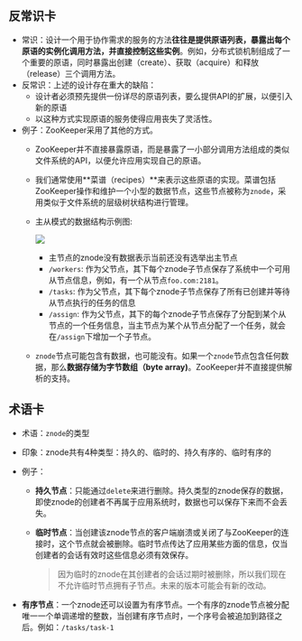 
## 反常识卡
- 常识：设计一个用于协作需求的服务的方法**往往是提供原语列表，暴露出每个原语的实例化调用方法，并直接控制这些实例**。例如，分布式锁机制组成了一个重要的原语，同时暴露出创建（create）、获取（acquire）和释放（release）三个调用方法。
- 反常识：上述的设计存在重大的缺陷：
	- 设计者必须预先提供一份详尽的原语列表，要么提供API的扩展，以便引入新的原语
	- 以这种方式实现原语的服务使得应用丧失了灵活性。
- 例子：ZooKeeper采用了其他的方式。
	- ZooKeeper并不直接暴露原语，而是暴露了一小部分调用方法组成的类似文件系统的API，以便允许应用实现自己的原语。
	- 我们通常使用**菜谱（recipes）**来表示这些原语的实现。菜谱包括ZooKeeper操作和维护一个小型的数据节点，这些节点被称为`znode`，采用类似于文件系统的层级树状结构进行管理。
	- 主从模式的数据结构示例图:

		![][image-1]

		- 主节点的znode没有数据表示当前还没有选举出主节点
		- `/workers`: 作为父节点，其下每个znode子节点保存了系统中一个可用从节点信息，例如，有一个从节点`foo.com:2181`。
		- `/tasks`: 作为父节点，其下每个znode子节点保存了所有已创建并等待从节点执行的任务的信息
		- `/assign`: 作为父节点，其下的每个znode子节点保存了分配到某个从节点的一个任务信息，当主节点为某个从节点分配了一个任务，就会在`/assign`下增加一个子节点。
	- `znode`节点可能包含有数据，也可能没有。如果一个`znode`节点包含任何数据，那么**数据存储为字节数组（byte array)**。ZooKeeper并不直接提供解析的支持。


## 术语卡
- 术语：`znode`的类型
- 印象：znode共有4种类型：持久的、临时的、持久有序的、临时有序的
- 例子：
	- **持久节点**：只能通过`delete`来进行删除。持久类型的znode保存的数据，即使znode的创建者不再属于应用系统时，数据也可以保存下来而不会丢失。
	- **临时节点**：当创建该znode节点的客户端崩溃或关闭了与ZooKeeper的连接时，这个节点就会被删除。临时节点传达了应用某些方面的信息，仅当创建者的会话有效时这些信息必须有效保存。

		> 因为临时的znode在其创建者的会话过期时被删除，所以我们现在不允许临时节点拥有子节点。未来的版本可能会有新的改动。

- **有序节点**：一个znode还可以设置为有序节点。一个有序的znode节点被分配唯一一个单调递增的整数，当创建有序节点时，一个序号会被追加到路径之后。例如：`/tasks/task-1`


[image-1]:	https://user-images.githubusercontent.com/980216/28758132-79714ee8-75c5-11e7-921b-98a08d7b55b5.png